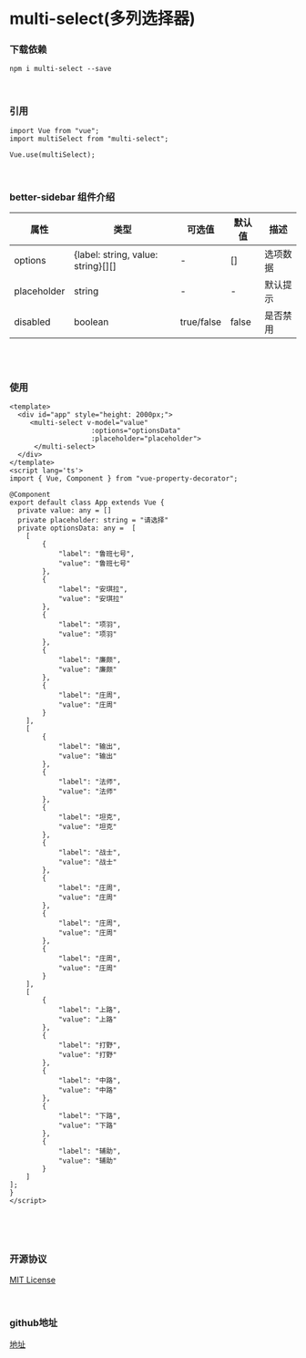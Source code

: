 # multi-select(多列选择器)

### 下载依赖

```
npm i multi-select --save
```
<br/>

### 引用

```
import Vue from "vue";
import multiSelect from "multi-select";

Vue.use(multiSelect);
```
<br/>

### better-sidebar 组件介绍

属性 | 类型 | 可选值 | 默认值 | 描述
-- | -- | -- | -- | --
options | {label: string, value: string}[][] | - | [] | 选项数据
placeholder | string | - | - | 默认提示
disabled | boolean | true/false | false | 是否禁用


<br/>


<br/>


### 使用

```
<template>
  <div id="app" style="height: 2000px;">
     <multi-select v-model="value"
                    :options="optionsData" 
                    :placeholder="placeholder">
      </multi-select> 
  </div>
</template>
<script lang='ts'>
import { Vue, Component } from "vue-property-decorator";

@Component
export default class App extends Vue {
  private value: any = []
  private placeholder: string = "请选择"
  private optionsData: any =  [
    [
        {
            "label": "鲁班七号",
            "value": "鲁班七号"
        },
        {
            "label": "安琪拉",
            "value": "安琪拉"
        },
        {
            "label": "项羽",
            "value": "项羽"
        },
        {
            "label": "廉颇",
            "value": "廉颇"
        },
        {
            "label": "庄周",
            "value": "庄周"
        }
    ],
    [
        {
            "label": "输出",
            "value": "输出"
        },
        {
            "label": "法师",
            "value": "法师"
        },
        {
            "label": "坦克",
            "value": "坦克"
        },
        {
            "label": "战士",
            "value": "战士"
        },
        {
            "label": "庄周",
            "value": "庄周"
        },
        {
            "label": "庄周",
            "value": "庄周"
        },
        {
            "label": "庄周",
            "value": "庄周"
        }
    ],
    [
        {
            "label": "上路",
            "value": "上路"
        },
        {
            "label": "打野",
            "value": "打野"
        },
        {
            "label": "中路",
            "value": "中路"
        },
        {
            "label": "下路",
            "value": "下路"
        },
        {
            "label": "辅助",
            "value": "辅助"
        }
    ]
];
}
</script>



```
<br/>

### 开源协议
[MIT License](https://github.com/qisi007/better-sidebar/blob/main/LICENSE)

<br/>

### github地址
[地址](https://github.com/qisi007/better-sidebar)
